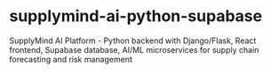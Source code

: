# supplymind-ai-python-supabase
SupplyMind AI Platform - Python backend with Django/Flask, React frontend, Supabase database, AI/ML microservices for supply chain forecasting and risk management
